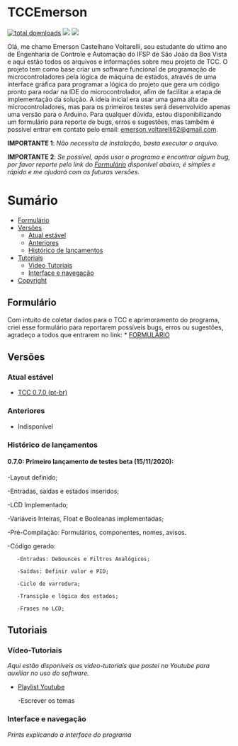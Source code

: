 # TCCEmerson

[![total downloads](https://img.shields.io/github/downloads/EmersonCV/TCCEmerson/total)](https://github.com/EmersonCV/TCCEmerson/releases) ![](https://img.shields.io/badge/Email-emerson.voltarelli62%40gmail.com-green) ![](https://img.shields.io/badge/Versão-0.7.0_Beta-yellow)

Olá, me chamo Emerson Castelhano Voltarelli, sou estudante do ultimo ano de Engenharia de Controle e Automação do IFSP de São João da Boa Vista e aqui estão todos os arquivos e informações sobre meu projeto de TCC. O projeto tem como base criar um software funcional de programação de microcontroladores pela lógica de máquina de estados, através de uma interface gráfica para programar a lógica do projeto que gera um código pronto para rodar na IDE do microcontrolador, afim de facilitar a etapa de implementação da solução. A ideia inicial era usar uma gama alta de microcontroladores, mas para os primeiros testes será desenvolvido apenas uma versão para o Arduino. Para qualquer dúvida, estou disponibilizando um formulário para reporte de bugs, erros e sugestões, mas também é possivel entrar em contato pelo email: emerson.voltarelli62@gmail.com.

**IMPORTANTE 1**: *Não necessita de instalação, basta executar o arquivo.*

**IMPORTANTE 2**: *Se possível, após usar o programa e encontrar algum bug, por favor reporte pelo link do [Formulário](#formulário-de-testes) disponível abaixo, é simples e rápido e me ajudará com as futuras versões.*

# Sumário

<!--toc-start-->
* [Formulário](#formulário)
* [Versões](#versões)
  * [Atual estável](#atual-estável)
  * [Anteriores](#anteriores)
  * [Histórico de lançamentos](#histórico-de-lançamentos)
* [Tutoriais](#tutoriais)
  * [Video Tutoriais](#vídeo-tutoriais)
  * [Interface e navegação](#interface-e-navegação)
* [Copyright](https://github.com/EmersonCV/TCCEmerson/blob/master/LICENSE)
<!--toc-end-->

## Formulário

Com intuito de coletar dados para o TCC e aprimoramento do programa, criei esse formulário para reportarem possíveis bugs, erros ou sugestões, agradeço a todos que entrarem no link: * [FORMULÁRIO](https://forms.gle/rHGeHskT5XBgKVj29)

## Versões

### Atual estável

* [TCC 0.7.0 (pt-br)](https://github.com/EmersonCV/TCCEmerson/releases/tag/v0.7.0-beta-(ptBR))

### Anteriores

- Indisponível

### Histórico de lançamentos

#### 0.7.0: Primeiro lançamento de testes beta (15/11/2020):

  -Layout definido;
  
  -Entradas, saídas e estados inseridos;
  
  -LCD Implementado;
  
  -Variáveis Inteiras, Float e Booleanas implementadas;
  
  -Pré-Compilação: Formulários, componentes, nomes, avisos.
  
  -Código gerado:
  
       -Entradas: Debounces e Filtros Analógicos;
       
       -Saídas: Definir valor e PID;
       
       -Ciclo de varredura;
       
       -Transição e lógica dos estados;
       
       -Frases no LCD;
   

## Tutoriais

### Vídeo-Tutoriais

*Aqui estão disponíveis os vídeo-tutoriais que postei no Youtube para auxiliar no uso do software.*

* [Playlist Youtube](https://www.youtube.com/playlist?list=PL3qKEtYRgLbeH7AN0ey96xThbChCQA10R)

  -Escrever os temas
  
### Interface e navegação

*Prints explicando a interface do programa*
